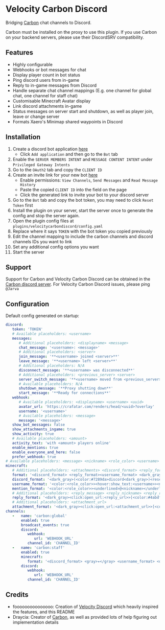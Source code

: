 # Velocity Carbon Discord
Bridging [Carbon](https://modrinth.com/plugin/carbon) chat channels to Discord.

Carbon must be installed on the proxy to use this plugin. If you use Carbon on your backend servers, please use their DiscordSRV compatibility.

## Features
- Highly configurable
- Webhooks or bot messages for chat
- Display player count in bot status
- Ping discord users from in-game
- Reply to in-game messages from Discord
- Handle separate chat channel mappings (E.g. one channel for global chat, one channel for staff chat)
- Customisable Minecraft Avatar display
- Link discord attachments in-game
- Status messages on server start and shutdown, as well as player join, leave or change server
- Formats Xaero's Minimap shared waypoints in Discord

## Installation
1. Create a discord bot application [here](https://discordapp.com/developers/applications/)
   - Click `Add application` and then go to the `Bot` tab
2. Enable the `SERVER MEMBERS INTENT` and `MESSAGE CONTENT INTENT` under `Privileged Gateway Intents`
3. Go to the `OAuth2` tab and copy the `CLIENT ID`
4. Create an invite link for your new bot [here](https://discordapi.com/permissions.html)
   - Enable permissions: `View Channels`, `Send Messages` and `Read Message History`
   - Paste the copied `CLIENT ID` into the field on the page
   - Click the generated link to invite your bot to your discord server
3. Go to the `Bot` tab and copy the bot token, you may need to click `Reset Token` first
4. Install the plugin on your server, start the server once to generate the config and stop the server again.
5. Open the plugin config files at `plugins/velocitycarbondiscord/config.yaml`
6. Replace where it says `TOKEN` with the bot token you copied previously
7. Edit the channel mapping to include the carbon channels and discord channels IDs you want to link
8. Set any additional config options you want
9. Start the server

## Support

Support for Carbon and Velocity Carbon Discord can be obtained in the [Carbon discord server](https://discord.gg/S8s75Yf). For Velocity Carbon Discord issues, please ping `@Jarva`

## Configuration
Default config generated on startup:
```yaml
discord:
   token: 'TOKEN'
   # Available placeholders: <username>
   messages:
      # Additional placeholders: <displayname> <message>
      chat_message: '<username>: <message>'
      # Additional placeholders: <server>
      join_message: '**<username> joined <server>**'
      leave_message: '**<username> left <server>**'
      # Additional placeholders: N/A
      disconnect_message: '**<username> was disconnected**'
      # Additional placeholders: <previous_server> <server>
      server_switch_message: '**<username> moved from <previous_server> to <server>**'
      # Available placeholders: N/A
      shutdown_message: '**Proxy shutting down**'
      start_message: '**Ready for connections**'
   webhook:
      # Available placeholders: <displayname> <username> <uuid>
      avatar_url: 'https://crafatar.com/renders/head/<uuid>?overlay'
      username: '<username>'
      # Available placeholders: <message>
      message: '<message>'
   show_bot_messages: false
   show_attachments_ingame: true
   show_activity: true
   # Available placeholders: <amount>
   activity_text: 'with <amount> players online'
   enable_mentions: true
   enable_everyone_and_here: false
   prefer_webhook: true
# Available placeholders: <message> <nickname> <role_color> <username>
minecraft:
   # Additional placeholders: <attachments> <discord_format> <reply_format> <username_format>
   format: '<discord_format> <reply_format><username_format> <dark_gray>» <reset><message><attachments>'
   discord_format: '<dark_gray>(<color:#7289da>discord<dark_gray>)<reset>'
   username_format: '<color:<role_color>><hover:show_text:<username>><nickname></hover><reset>'
   mention_format: '<color:<role_color>><underlined>@<nickname></underlined></color>'
   # Additional placeholders: <reply_message> <reply_nickname> <reply_role_color> <reply_url> <reply_username>
   reply_format: '<dark_gray><click:open_url:<reply_url>>[<color:#4abdff>←<color:<reply_role_color>><hover:show_text:<reply_username>><reply_nickname></hover><dark_gray>]</click><reset> '
   # Additional placeholders: <attachment_url>
   attachment_format: '<dark_gray><click:open_url:<attachment_url>>[<color:#4abdff>Attachment<dark_gray>]</click><reset>'
channels:
   -   name: 'carbon:global'
       enabled: true
       broadcast_events: true
       discord:
          webhook:
             url: 'WEBHOOK_URL'
          channel_id: 'CHANNEL_ID'
   -   name: 'carbon:staff'
       enabled: true
       minecraft:
          format: '<discord_format> <gray>✦</gray> <username_format> <dark_gray>» <aqua><message><attachments>'
       discord:
          webhook:
             url: 'WEBHOOK_URL'
          channel_id: 'CHANNEL_ID'
```

## Credits
- fooooooooooooooo: Creation of [Velocity Discord](https://modrinth.com/plugin/velocitydiscord/) which heavily inspired the features, and this README
- Draycia: Creator of [Carbon](https://modrinth.com/plugin/carbon), as well as provided lots of help figuring out implementation details
